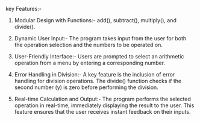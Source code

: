 key Features:-

1. Modular Design with Functions:- add(), subtract(), multiply(), and divide().

2. Dynamic User Input:- The program takes input from the user for both the operation selection and the numbers to be operated on. 

3. User-Friendly Interface:- Users are prompted to select an arithmetic operation from a menu by entering a corresponding number.

4. Error Handling in Division:- A key feature is the inclusion of error handling for division operations. The divide() function checks if the second number (y) is zero before performing the division.

5. Real-time Calculation and Output:- The program performs the selected operation in real-time, immediately displaying the result to the user. This feature ensures that the user receives instant feedback on their inputs.
